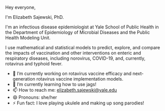 Hey everyone,

I'm Elizabeth Sajewski, PhD. 

I'm an infectious disease epidemiologist at Yale School of Public Health in the Department of Epidemiology of Microbial Diseases and the Public Health Modeling Unit.

I use mathematical and statistical models to predict, explore, and compare the impacts of vaccination and other interventions on enteric and respiratory diseases, including norovirus, COVID-19, and, currently, rotavirus and typhoid fever. 


- 🔭 I’m currently working on rotavirus vaccine efficacy and next-generation rotavirus vaccine implementation models.
- 🌱 I’m currently learning how to use jags! 
- 📫 How to reach me: elizabeth.sajewski@yale.edu 
- 😄 Pronouns: she/her
- ⚡ Fun fact: I love playing ukulele and making up song parodies! 

